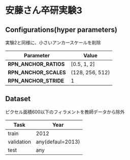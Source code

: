# 安藤さん卒研実験3


## Configurations(hyper parameters)

実験2と同様に、小さいアンカースケールを削除

| Parameter              |Value                   |
|------------------------|------------------------|
|**RPN_ANCHOR_RATIOS**   |[0.5, 1, 2]             |
|**RPN_ANCHOR_SCALES**   |(128, 256, 512) |
|**RPN_ANCHOR_STRIDE**   |1                       |

## Dataset
ピクセル面積600以下のフィラメントを教師データから除外

| Task         | Year             |
|--------------|------------------|
| train        | 2012             |
| validation   | any(defaul=2013) |
| test         | any              |
